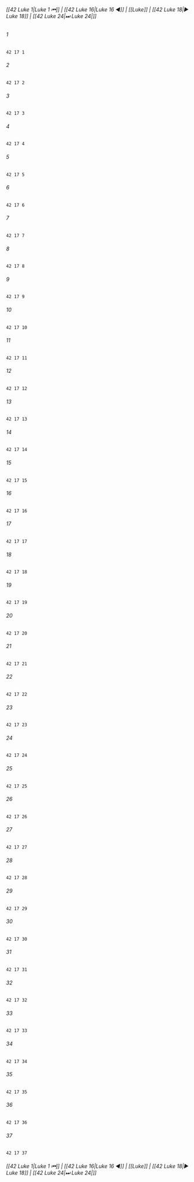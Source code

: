 
###### [[42 Luke 1|Luke 1 ⏮]] | [[42 Luke 16|Luke 16 ◀]] | [[Luke]] | [[42 Luke 18|▶ Luke 18]] | [[42 Luke 24|⏭ Luke 24|]]

###### 1
``` verse
42 17 1 
```
###### 2
``` verse
42 17 2 
```
###### 3
``` verse
42 17 3 
```
###### 4
``` verse
42 17 4 
```
###### 5
``` verse
42 17 5 
```
###### 6
``` verse
42 17 6 
```
###### 7
``` verse
42 17 7 
```
###### 8
``` verse
42 17 8 
```
###### 9
``` verse
42 17 9 
```
###### 10
``` verse
42 17 10 
```
###### 11
``` verse
42 17 11 
```
###### 12
``` verse
42 17 12 
```
###### 13
``` verse
42 17 13 
```
###### 14
``` verse
42 17 14 
```
###### 15
``` verse
42 17 15 
```
###### 16
``` verse
42 17 16 
```
###### 17
``` verse
42 17 17 
```
###### 18
``` verse
42 17 18 
```
###### 19
``` verse
42 17 19 
```
###### 20
``` verse
42 17 20 
```
###### 21
``` verse
42 17 21 
```
###### 22
``` verse
42 17 22 
```
###### 23
``` verse
42 17 23 
```
###### 24
``` verse
42 17 24 
```
###### 25
``` verse
42 17 25 
```
###### 26
``` verse
42 17 26 
```
###### 27
``` verse
42 17 27 
```
###### 28
``` verse
42 17 28 
```
###### 29
``` verse
42 17 29 
```
###### 30
``` verse
42 17 30 
```
###### 31
``` verse
42 17 31 
```
###### 32
``` verse
42 17 32 
```
###### 33
``` verse
42 17 33 
```
###### 34
``` verse
42 17 34 
```
###### 35
``` verse
42 17 35 
```
###### 36
``` verse
42 17 36 
```
###### 37
``` verse
42 17 37 
```

###### [[42 Luke 1|Luke 1 ⏮]] | [[42 Luke 16|Luke 16 ◀]] | [[Luke]] | [[42 Luke 18|▶ Luke 18]] | [[42 Luke 24|⏭ Luke 24|]]

